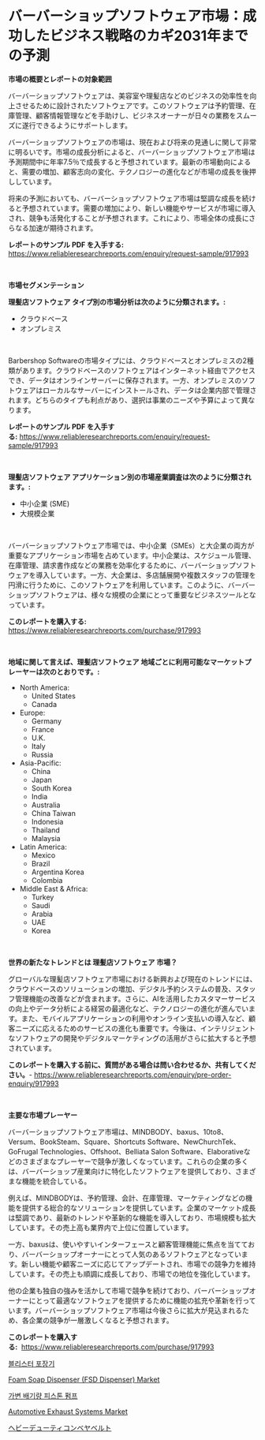 <p><h1>バーバーショップソフトウェア市場：成功したビジネス戦略のカギ2031年までの予測</h1></p><p><strong>市場の概要とレポートの対象範囲</strong></p>
<p><p>バーバーショップソフトウェアは、美容室や理髪店などのビジネスの効率性を向上させるために設計されたソフトウェアです。このソフトウェアは予約管理、在庫管理、顧客情報管理などを手助けし、ビジネスオーナーが日々の業務をスムーズに遂行できるようにサポートします。</p><p>バーバーショップソフトウェアの市場は、現在および将来の見通しに関して非常に明るいです。市場の成長分析によると、バーバーショップソフトウェア市場は予測期間中に年率7.5％で成長すると予想されています。最新の市場動向によると、需要の増加、顧客志向の変化、テクノロジーの進化などが市場の成長を後押ししています。</p><p>将来の予測においても、バーバーショップソフトウェア市場は堅調な成長を続けると予想されています。需要の増加により、新しい機能やサービスが市場に導入され、競争も活発化することが予想されます。これにより、市場全体の成長にさらなる加速が期待されます。</p></p>
<p><strong>レポートのサンプル PDF を入手する:</strong> <a href="https://www.reliableresearchreports.com/enquiry/request-sample/917993">https://www.reliableresearchreports.com/enquiry/request-sample/917993</a></p>
<p>&nbsp;</p>
<p><strong>市場セグメンテーション</strong></p>
<p><strong>理髪店ソフトウェア タイプ別の市場分析は次のように分類されます。:</strong></p>
<p><ul><li>クラウドベース</li><li>オンプレミス</li></ul></p>
<p>&nbsp;</p>
<p><p>Barbershop Softwareの市場タイプには、クラウドベースとオンプレミスの2種類があります。クラウドベースのソフトウェアはインターネット経由でアクセスでき、データはオンラインサーバーに保存されます。一方、オンプレミスのソフトウェアはローカルなサーバーにインストールされ、データは企業内部で管理されます。どちらのタイプも利点があり、選択は事業のニーズや予算によって異なります。</p></p>
<p><strong>レポートのサンプル PDF を入手する:</strong>&nbsp;<a href="https://www.reliableresearchreports.com/enquiry/request-sample/917993">https://www.reliableresearchreports.com/enquiry/request-sample/917993</a></p>
<p>&nbsp;</p>
<p><strong> 理髪店ソフトウェア アプリケーション別の市場産業調査は次のように分類されます。:</strong></p>
<p><ul><li>中小企業 (SME)</li><li>大規模企業</li></ul></p>
<p>&nbsp;</p>
<p><p>バーバーショップソフトウェア市場では、中小企業（SMEs）と大企業の両方が重要なアプリケーション市場を占めています。中小企業は、スケジュール管理、在庫管理、請求書作成などの業務を効率化するために、バーバーショップソフトウェアを導入しています。一方、大企業は、多店舗展開や複数スタッフの管理を円滑に行うために、このソフトウェアを利用しています。このように、バーバーショップソフトウェアは、様々な規模の企業にとって重要なビジネスツールとなっています。</p></p>
<p><strong>このレポートを購入する:</strong>&nbsp; <a href="https://www.reliableresearchreports.com/purchase/917993">https://www.reliableresearchreports.com/purchase/917993</a></p>
<p>&nbsp;</p>
<p><strong>地域に関して言えば、理髪店ソフトウェア 地域ごとに利用可能なマーケットプレーヤーは次のとおりです。:</strong></p>
<p><ul>
    <li>
        North America:
        <ul>
            <li>United States</li>
            <li>Canada</li>
        </ul>
    </li>
    <li>
        Europe:
        <ul>
            <li>Germany</li>
            <li>France</li>
            <li>U.K.</li>
            <li>Italy</li>
            <li>Russia</li>
        </ul>
    </li>
    <li>
        Asia-Pacific:
        <ul>
            <li>China</li>
            <li>Japan</li>
            <li>South Korea</li>
            <li>India</li>
            <li>Australia</li>
            <li>China Taiwan</li>
            <li>Indonesia</li>
            <li>Thailand</li>
            <li>Malaysia</li>
        </ul>
    </li>
    <li>
        Latin America:
        <ul>
            <li>Mexico</li>
            <li>Brazil</li>
            <li>Argentina Korea</li>
            <li>Colombia</li>
        </ul>
    </li>
    <li>
        Middle East & Africa:
        <ul>
            <li>Turkey</li>
            <li>Saudi</li>
            <li>Arabia</li>
            <li>UAE</li>
            <li>Korea</li>
        </ul>
    </li>
    </ul></p>
<p>&nbsp;</p>
<p><strong>世界の新たなトレンドとは 理髪店ソフトウェア 市場？</strong></p>
<p><p>グローバルな理髪店ソフトウェア市場における新興および現在のトレンドには、クラウドベースのソリューションの増加、デジタル予約システムの普及、スタッフ管理機能の改善などが含まれます。さらに、AIを活用したカスタマーサービスの向上やデータ分析による経営の最適化など、テクノロジーの進化が進んでいます。また、モバイルアプリケーションの利用やオンライン支払いの導入など、顧客ニーズに応えるためのサービスの進化も重要です。今後は、インテリジェントなソフトウェアの開発やデジタルマーケティングの活用がさらに拡大すると予想されています。</p></p>
<p><strong>このレポートを購入する前に、質問がある場合は問い合わせるか、共有してください。</strong>- <a href="https://www.reliableresearchreports.com/enquiry/pre-order-enquiry/917993">https://www.reliableresearchreports.com/enquiry/pre-order-enquiry/917993</a></p>
<p>&nbsp;</p>
<p><strong>主要な市場プレーヤー</strong></p>
<p><p>バーバーショップソフトウェア市場は、MINDBODY、baxus、10to8、Versum、BookSteam、Square、Shortcuts Software、NewChurchTek、GoFrugal Technologies、Offshoot、Belliata Salon Software、Elaborativeなどのさまざまなプレーヤーで競争が激しくなっています。これらの企業の多くは、バーバーショップ産業向けに特化したソフトウェアを提供しており、さまざまな機能を統合している。</p><p>例えば、MINDBODYは、予約管理、会計、在庫管理、マーケティングなどの機能を提供する総合的なソリューションを提供しています。企業のマーケット成長は堅調であり、最新のトレンドや革新的な機能を導入しており、市場規模も拡大しています。その売上高も業界内で上位に位置しています。</p><p>一方、baxusは、使いやすいインターフェースと顧客管理機能に焦点を当てており、バーバーショップオーナーにとって人気のあるソフトウェアとなっています。新しい機能や顧客ニーズに応じてアップデートされ、市場での競争力を維持しています。その売上も順調に成長しており、市場での地位を強化しています。</p><p>他の企業も独自の強みを活かして市場で競争を続けており、バーバーショップオーナーにとって最適なソフトウェアを提供するために機能の拡充や革新を行っています。バーバーショップソフトウェア市場は今後さらに拡大が見込まれるため、各企業の競争が一層激しくなると予想されます。</p></p>
<p><strong>このレポートを購入する:</strong>&nbsp;&nbsp;<a href="https://www.reliableresearchreports.com/purchase/917993">https://www.reliableresearchreports.com/purchase/917993</a></p>
<p><p><a href="https://medium.com/@mamdouh_alnadi/%ED%8F%AC%EC%9E%A5%EA%B8%B0%EA%B3%84-%EC%8B%9C%EC%9E%A5-%EC%8B%9C%EC%9E%A5-%EC%A0%90%EC%9C%A0%EC%9C%A8-%EC%8B%9C%EC%9E%A5-%ED%8A%B8%EB%A0%8C%EB%93%9C-%EB%B0%8F-%EB%AF%B8%EB%9E%98-%EC%84%B1%EC%9E%A5-%ED%83%90%EC%83%89-792ac3bfaf76">블리스터 포장기</a></p><p><a href="https://noble-drawer-34c.notion.site/Foam-Soap-Dispenser-FSD-Dispenser-Market-Offer-Valuable-Insights-into-Market-Size-Market-Share-M-d4f79f82a3aa4f388c96da097eaf8cad">Foam Soap Dispenser (FSD Dispenser) Market</a></p><p><a href="https://medium.com/@mamdouh_alnadi/%EA%B0%80%EB%B3%80-%EB%B0%B0%EA%B8%B0-%ED%94%BC%EC%8A%A4%ED%86%A4-%ED%8E%8C%ED%94%84-%EC%8B%9C%EC%9E%A5%EC%9D%80-%EC%8B%9C%EC%9E%A5-%EC%A0%90%EC%9C%A0%EC%9C%A8-%EC%8B%9C%EC%9E%A5-%EB%8F%99%ED%96%A5-%EB%B0%8F-%EC%8B%9C%EC%9E%A5-%EC%84%B1%EC%9E%A5%EC%97%90-%EB%8C%80%ED%95%9C-%EC%A0%95%EB%B3%B4%EB%A5%BC-%EC%A0%9C%EA%B3%B5%ED%95%A9%EB%8B%88%EB%8B%A4-80606f6a5e37">가변 배기량 피스톤 펌프</a></p><p><a href="https://view.publitas.com/reportprime-1/automotive-exhaust-systems-market-size-share-trends-analysis-report-by-material-by-type-by-end-user-by-region-and-segment-forecasts-2024-2031/">Automotive Exhaust Systems Market</a></p><p><a href="https://medium.com/@rosemarieleffler2023/%E9%87%8D%E5%BD%B9%E3%82%B3%E3%83%B3%E3%83%99%E3%82%A2%E3%83%99%E3%83%AB%E3%83%88%E5%B8%82%E5%A0%B4%E8%A6%8F%E6%A8%A1-%E5%B8%82%E5%A0%B4%E5%8B%95%E5%90%91%E3%81%A8%E5%B8%82%E5%A0%B4%E4%BA%88%E6%B8%AC-2024%E5%B9%B4%E3%81%8B%E3%82%892031%E5%B9%B4-c8f479da4c7c">ヘビーデューティコンベヤベルト</a></p></p>